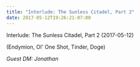 ```yaml
---
title: "Interlude: The Sunless Citadel, Part 2"
date: 2017-05-12T19:26:21-07:00
---
```


Interlude: The Sunless Citadel, Part 2 (2017-05-12)

(Endymion, Ol' One Shot, Tinder, Doge)

_Guest DM: Jonathan_
